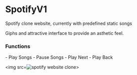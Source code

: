 # SpotifyV1

Spotify clone website, currently with predefined static songs

Giphs and attractive interface to provide an asthetic feel.

<h3>Functions</h3>
- Play Songs
- Pause Songs
- Play Next
- Play Back

<img src=![spotify website clone](https://github.com/Emir2099/SpotifyV1/assets/84385451/b50d1c6e-e376-43c5-be0d-37470f21954b)>
